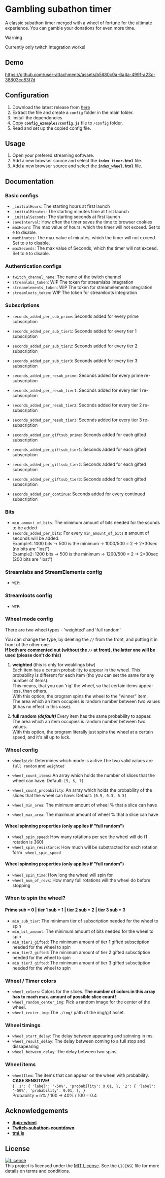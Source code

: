 # Gambling subathon timer

A classic subathon timer merged with a wheel of fortune for the ultimate experience.
You can gamble your donations for even more time.


> [!WARNING]  
> Currently only twitch integration works!

## Demo
https://github.com/user-attachments/assets/b5680c0a-6a4a-499f-a23c-38803cc83f7d

## Configuration

1. Download the latest release from [here](https://github.com/Patesz22/gambling-subathon-timer/releases)
2. Extract the file and create a ```config``` folder in the main folder.
3. Install the dependencies
4. Copy **```config_examples/config.js```** file to ```/config``` folder.
5. Read and set up the copied config file.

## Usage

1. Open your prefered streaming software.
2. Add a new browser source and select the **```index_timer.html```** file.
3. Add a new browser source and select the **```index_wheel.html```** file.

## Documentation

### Basic configs
- ```_initialHours```: The starting hours at first launch
- ```_initialMinutes```: The starting minutes time at first launch
- ```_initialSeconds```: The starting seconds at first launch
- ```saveInterval```: How often the timer saves the time to browser cookies
- ```maxHours```: The max value of hours, which the timer will not exceed. Set to ```0``` to disable.
- ```maxMinutes```: The max value of minutes, which the timer will not exceed. Set to ```0``` to disable.
- ```maxSeconds```: The max value of Seconds, which the timer will not exceed. Set to ```0``` to disable.

### Authentication configs
- ```twitch_channel_name```: The name of the twitch channel
- ```streamlabs_token```: WIP The token for streamlabs integration
- ```streamelements_token```: WIP The token for streamelements integration
- ```streamloots_token```: WIP The token for streamloots integration

### Subscriptions
- ```seconds_added_per_sub_prime```: Seconds added for every prime subscription
- ```seconds_added_per_sub_tier1```: Seconds added for every tier 1 subscription
- ```seconds_added_per_sub_tier2```: Seconds added for every tier 2 subscription
- ```seconds_added_per_sub_tier3```: Seconds added for every tier 3 subscription

- ```seconds_added_per_resub_prime```: Seconds added for every prime re-subscription
- ```seconds_added_per_resub_tier1```: Seconds added for every tier 1 re-subscription
- ```seconds_added_per_resub_tier2```: Seconds added for every tier 2 re-subscription
- ```seconds_added_per_resub_tier3```: Seconds added for every tier 3 re-subscription

- ```seconds_added_per_giftsub_prime```: Seconds added for each gifted subscription
- ```seconds_added_per_giftsub_tier1```: Seconds added for each gifted subscription
- ```seconds_added_per_giftsub_tier2```: Seconds added for each gifted subscription
- ```seconds_added_per_giftsub_tier3```: Seconds added for each gifted subscription
- ```seconds_added_per_continue```: Seconds added for every continued subscription

### Bits
- ```min_amount_of_bits```: The minimum amount of bits needed for the sconds to be added
- ```seconds_added_per_bits```: For every ```min_amount_of_bits``` **x**  amount of seconds will be added. <br>
  Example1: 1000 bits -> 500 is the minimum -> 1000/500 = 2 -> 2\*30sec (no bits are "lost")<br>
  Example2: 1200 bits -> 500 is the minimum -> 1200/500 = 2 -> 2\*30sec (200 bits are "lost")<br>

### Streamlabs and StreamElements config

- ```WIP```:

### Streamloots config

- ```WIP```:

### Wheel mode config

There are two wheel types - 'weighted' and 'full random'

You can change the type, by deleting the ```//```  from the front, and putting it in front of the other one.<br>
**If both are commented out (without the ```//``` at front), the latter one will be used (please don't do this)**

1. **weighted** (this is only for weaklings btw)<br>
   Each item has a certain probability to appear in the wheel.
   This probability is different for each item (tho you can set the same for any number of items).<br>
   This means, that you can 'rig' the wheel, so that certain items appear less, than others.<br>
   With this option, the program spins the wheel to the "winner" item.<br>
   The area which an item occupies is random number between two values (it has no effect in this case).

2. **full random** ***(default)***
   Every item has the same probability to appear.<br>
   The area which an item occupies is random number between two values.<br>
   With this option, the program literally just spins the wheel at a certain speed, and it's all up to luck.<br>

### Wheel config

- ```wheelpick```: Determines which mode is active.The two valid values are ```full random``` and ```weighted```

- ```wheel_count_items```: An array which holds the number of slices that the wheel can have. Default: ```[5, 6, 7]```
- ```wheel_count_probability```: An array which holds the probability of the slices that the wheel can have. Default: ```[0.5, 0.3, 0.3]```
- ```wheel_min_area```: The minimum amount of wheel % that a slice can have
- ```wheel_max_area```: The maximum amount of wheel % that a slice can have
#### Wheel spinning properties (only applies if "full random")
- ```wheel_spin_speed```: How many rotations per sec the wheel will do (1 rotation is 360)
- ```wheel_spin_resistance```: How much will be substracted for each rotation form ``` wheel_spin_speed```

#### Wheel spinning properties (only applies if "full random")
- ```wheel_spin_time```: How long the wheel will spin for
- ```wheel_num_of_revs```: How many full rotations will the wheel do before stopping


### When to spin the wheel?
#### Prime sub = 0 | tier 1 sub = 1 | tier 2 sub = 2 | tier 3 sub = 3
- ```min_sub_tier```: The minimum tier of subscription needed for the wheel to spin
- ```min_bit_amount```: The minimum amount of bits needed for the wheel to spin
- ```min_tier1_gifted```: The minimum amount of tier 1 gifted subsctiption needed for the wheel to spin
- ```min_tier2_gifted```: The minimum amount of tier 2 gifted subsctiption needed for the wheel to spin
- ```min_tier3_gifted```: The minimum amount of tier 3 gifted subsctiption needed for the wheel to spin

### Wheel / Timer colors

- ```wheel_colors```: Colors for the slices. **The number of colors in this array has to mach max. amount of possible slice count!**
- ```wheel_random_center_img```: Pick a random image for the center of the wheel.
- ```wheel_center_img```: The ```./img/``` path of the img/gif asset.

### Wheel timings

- ```wheel_start_delay```: The delay between appearing and spinning in ms.
- ```wheel_result_delay```: The delay between coming to a full stop and dissapearing
- ```wheel_between_delay```: The delay between two spins.

### Wheel items
- ```wheelItem```: The items that can appear on the wheel with probability. **CASE SENSITIVE!**<br>  ```{
    '1': {
        'label': '-50%',
        'probability': 0.01,
    }, '2': {
        'label': '-50%',
        'probability': 0.01,
    }, }```<br>
  Probability = n% / 100 -> 40% / 100 = 0.4


## Acknowledgements

- **[Spin-wheel](https://github.com/CrazyTim/spin-wheel)**
- **[Twitch-subathon-countdown](https://github.com/JayexDesigns/twitch-subathon-countdown)**
- **[tmi.js](https://github.com/tmijs/tmi.js)**

## License

[![License](https://img.shields.io/badge/license-MIT-blue)](https://choosealicense.com/licenses/mit/ "View license")<br>
This project is licensed under the [MIT License](LICENSE). See the `LICENSE` file for more details on terms and conditions.
